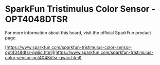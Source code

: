 # SparkFun Tristimulus Color Sensor - OPT4048DTSR

For more information about this board, visit the official SparkFun product page:

[https://www.sparkfun.com/sparkfun-tristimulus-color-sensor-opt4048dtsr-qwiic.html](https://www.sparkfun.com/sparkfun-tristimulus-color-sensor-opt4048dtsr-qwiic.html)
